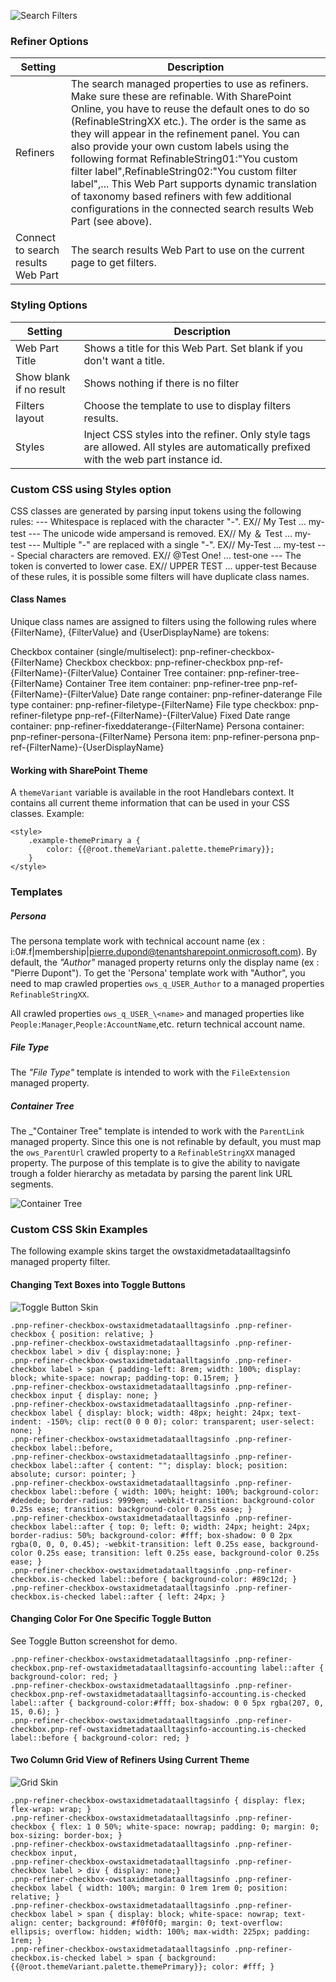 
![Search Filters](../images/search-filters-property-pane.png)

### Refiner Options

Setting | Description
-------|----
Refiners | The search managed properties to use as refiners. Make sure these are refinable. With SharePoint Online, you have to reuse the default ones to do so (RefinableStringXX etc.). The order is the same as they will appear in the refinement panel. You can also provide your own custom labels using the following format RefinableString01:"You custom filter label",RefinableString02:"You custom filter label",... This Web Part supports dynamic translation of taxonomy based refiners with few additional configurations in the connected search results Web Part (see above).
Connect to search results Web Part | The search results Web Part to use on the current page to get filters.

### Styling Options

Setting | Description
-------|----
Web Part Title | Shows a title for this Web Part. Set blank if you don't want a title.
Show blank if no result | Shows nothing if there is no filter
Filters layout | Choose the template to use to display filters results.
Styles | Inject CSS styles into the refiner. Only style tags are allowed. All styles are automatically prefixed with the web part instance id.

### Custom CSS using Styles option
CSS classes are generated by parsing input tokens using the following rules: 
--- Whitespace is replaced with the character "-". EX// My Test ... my-test
--- The unicode wide ampersand is removed. EX// My ＆ Test ... my-test 
--- Multiple "-" are replaced with a single "-". EX// My-Test ... my-test
--- Special characters are removed. EX// @Test One! ... test-one
--- The token is converted to lower case. EX// UPPER TEST ... upper-test
Because of these rules, it is possible some filters will have duplicate class names.

#### Class Names
Unique class names are assigned to filters using the following rules where {FilterName}, {FilterValue} and {UserDisplayName} are tokens:

Checkbox container (single/multiselect): pnp-refiner-checkbox-{FilterName}
Checkbox checkbox: pnp-refiner-checkbox pnp-ref-{FilterName}-{FilterValue}
Container Tree container: pnp-refiner-tree-{FilterName}
Container Tree item container: pnp-refiner-tree pnp-ref-{FilterName}-{FilterValue}
Date range container: pnp-refiner-daterange
File type container: pnp-refiner-filetype-{FilterName}
File type checkbox: pnp-refiner-filetype pnp-ref-{FilterName}-{FilterValue}
Fixed Date range container: pnp-refiner-fixeddaterange-{FilterName}
Persona container: pnp-refiner-persona-{FilterName}
Persona item: pnp-refiner-persona pnp-ref-{FilterName}-{UserDisplayName}

#### Working with SharePoint Theme
A `themeVariant` variable is available in the root Handlebars context. It contains all current theme information that can be used in your CSS classes.  Example:

```
<style>
    .example-themePrimary a {
        color: {{@root.themeVariant.palette.themePrimary}};
    }
</style>
``` 

### Templates

##### Persona

The persona template work with technical account name (ex : i:0#.f|membership|pierre.dupond@tenantsharepoint.onmicrosoft.com).
By default, the _"Author"_ managed property returns only the display name (ex : "Pierre Dupont"). 
To get the 'Persona' template work with "Author", you need to map crawled properties `ows_q_USER_Author` to a managed properties `RefinableStringXX`.

All crawled properties `ows_q_USER_\<name>` and managed properties like `People:Manager`,`People:AccountName`,etc. return technical account name.

##### File Type

The _"File Type"_ template is intended to work with the `FileExtension` managed property.

##### Container Tree

The _"Container Tree" template is intended to work with the `ParentLink` managed property. Since this one is not refinable by default, you must map the `ows_ParentUrl` crawled property to a `RefinableStringXX` managed property.
The purpose of this template is to give the ability to navigate trough a folder hierarchy as metadata by parsing the parent link URL segments.

![Container Tree](../images/container_tree_template.png)

### Custom CSS Skin Examples

The following example skins target the owstaxidmetadataalltagsinfo managed property filter. 

#### Changing Text Boxes into Toggle Buttons

![Toggle Button Skin](../images/Filter-ToggleButton-Skin.png)

```
.pnp-refiner-checkbox-owstaxidmetadataalltagsinfo .pnp-refiner-checkbox { position: relative; }
.pnp-refiner-checkbox-owstaxidmetadataalltagsinfo .pnp-refiner-checkbox label > div { display:none; } 
.pnp-refiner-checkbox-owstaxidmetadataalltagsinfo .pnp-refiner-checkbox label > span { padding-left: 8rem; width: 100%; display: block; white-space: nowrap; padding-top: 0.15rem; }
.pnp-refiner-checkbox-owstaxidmetadataalltagsinfo .pnp-refiner-checkbox input { display: none; }
.pnp-refiner-checkbox-owstaxidmetadataalltagsinfo .pnp-refiner-checkbox label { display: block; width: 48px; height: 24px; text-indent: -150%; clip: rect(0 0 0 0); color: transparent; user-select: none; }
.pnp-refiner-checkbox-owstaxidmetadataalltagsinfo .pnp-refiner-checkbox label::before,
.pnp-refiner-checkbox-owstaxidmetadataalltagsinfo .pnp-refiner-checkbox label::after { content: ""; display: block; position: absolute; cursor: pointer; }
.pnp-refiner-checkbox-owstaxidmetadataalltagsinfo .pnp-refiner-checkbox label::before { width: 100%; height: 100%; background-color: #dedede; border-radius: 9999em; -webkit-transition: background-color 0.25s ease; transition: background-color 0.25s ease; }
.pnp-refiner-checkbox-owstaxidmetadataalltagsinfo .pnp-refiner-checkbox label::after { top: 0; left: 0; width: 24px; height: 24px; border-radius: 50%; background-color: #fff; box-shadow: 0 0 2px rgba(0, 0, 0, 0.45); -webkit-transition: left 0.25s ease, background-color 0.25s ease; transition: left 0.25s ease, background-color 0.25s ease; }
.pnp-refiner-checkbox-owstaxidmetadataalltagsinfo .pnp-refiner-checkbox.is-checked label::before { background-color: #89c12d; }
.pnp-refiner-checkbox-owstaxidmetadataalltagsinfo .pnp-refiner-checkbox.is-checked label::after { left: 24px; }
```

#### Changing Color For One Specific Toggle Button

See Toggle Button screenshot for demo.

```
.pnp-refiner-checkbox-owstaxidmetadataalltagsinfo .pnp-refiner-checkbox.pnp-ref-owstaxidmetadataalltagsinfo-accounting label::after { background-color: red; }
.pnp-refiner-checkbox-owstaxidmetadataalltagsinfo .pnp-refiner-checkbox.pnp-ref-owstaxidmetadataalltagsinfo-accounting.is-checked label::after { background-color:#fff; box-shadow: 0 0 5px rgba(207, 0, 15, 0.6); }
.pnp-refiner-checkbox-owstaxidmetadataalltagsinfo .pnp-refiner-checkbox.pnp-ref-owstaxidmetadataalltagsinfo-accounting.is-checked label::before { background-color: red; }
```

#### Two Column Grid View of Refiners Using Current Theme

![Grid Skin](../images/Filter-Grid-Skin.png)

```
.pnp-refiner-checkbox-owstaxidmetadataalltagsinfo { display: flex; flex-wrap: wrap; }
.pnp-refiner-checkbox-owstaxidmetadataalltagsinfo .pnp-refiner-checkbox { flex: 1 0 50%; white-space: nowrap; padding: 0; margin: 0; box-sizing: border-box; }
.pnp-refiner-checkbox-owstaxidmetadataalltagsinfo .pnp-refiner-checkbox input,
.pnp-refiner-checkbox-owstaxidmetadataalltagsinfo .pnp-refiner-checkbox label > div { display: none;}
.pnp-refiner-checkbox-owstaxidmetadataalltagsinfo .pnp-refiner-checkbox label { width: 100%; margin: 0 1rem 1rem 0; position: relative; }
.pnp-refiner-checkbox-owstaxidmetadataalltagsinfo .pnp-refiner-checkbox label > span { display: block; white-space: nowrap; text-align: center; background: #f0f0f0; margin: 0; text-overflow: ellipsis; overflow: hidden; width: 100%; max-width: 225px; padding: 1rem; }
.pnp-refiner-checkbox-owstaxidmetadataalltagsinfo .pnp-refiner-checkbox.is-checked label > span { background: {{@root.themeVariant.palette.themePrimary}}; color: #fff; }
```